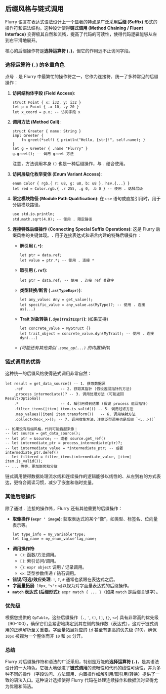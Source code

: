 ## 后缀风格与链式调用

Flurry 语言在表达式语法设计上一个显著的特点是广泛采用**后缀 (Suffix)** 形式的操作符和语法结构。这种设计使得**链式调用 (Method Chaining / Fluent Interface)** 变得极其自然和流畅，提高了代码的可读性，使得代码逻辑能够从左到右平滑地展开。

核心的后缀操作符是**选择运算符 (`.`)**，但它的作用远不止访问字段。

### 选择运算符 (`.`) 的多重角色

点号 `.` 是 Flurry 中最繁忙的操作符之一，它作为连接符，统一了多种常见的后缀操作：

1.  **访问结构体字段 (Field Access)**:
    ```flurry
    struct Point { x: i32, y: i32 }
    let p = Point { .x 10, .y 20 }
    let x_coord = p.x; -- 访问字段 x
    ```

2.  **调用方法 (Method Call)**:
    ```flurry
    struct Greeter { name: String }
    impl Greeter {
        fn greet(*self) { println("Hello, {str}!", self.name); }
    }
    let g = Greeter { .name "Flurry" }
    g.greet(); -- 调用 greet 方法
    ```
    注意，方法调用本身 `()` 也是一种后缀操作，与 `.` 结合使用。

3.  **访问层级化枚举变体 (Enum Variant Access)**:
    ```flurry
    enum Color { rgb.{ r: u8, g: u8, b: u8 }, hsv.{...} }
    let red = Color.rgb.{ .r 255, .g 0, .b 0 } -- 使用 . 选择层级
    ```

4.  **限定模块路径 (Module Path Qualification)**: 在 `use` 语句或直接引用时，用于分隔模块路径。
    ```flurry
    use std.io.println;
    std.math.sqrt(4.0); -- 使用 . 限定路径
    ```

5.  **连接特殊后缀操作 (Connecting Special Suffix Operations)**: 这是 Flurry 后缀风格的关键体现。`.` 用于连接表达式和语言内建的特殊后缀操作：
    *   **解引用 (`.*`)**:
        ```flurry
        let ptr = data.ref;
        let value = ptr.*; -- 使用 . 连接 *
        ```
    *   **取引用 (`.ref`)**:
        ```flurry
        let ptr = data.ref; -- 使用 . 连接 ref 关键字
        ```
    *   **类型转换/断言 (`.as(TypeExpr)`)**:
        ```flurry
        let any_value: Any = get_value();
        let specific_value = any_value.as(MyType)?; -- 使用 . 连接 as(...)
        ```
    *   **Trait 对象转换 (`.dyn(TraitExpr)`)**: (如果支持)
        ```flurry
        let concrete_value = MyStruct {}
        let trait_object = concrete_value.dyn(MyTrait); -- 使用 . 连接 dyn(...)
        ```
    *   *(可能还有其他类似 `.some_op(...)` 的内置操作)*

### 链式调用的优势

这种统一的后缀风格使得链式调用非常自然：

```flurry
let result = get_data_source() -- 1. 获取数据源
    .ref                 -- 2. 获取其指针 (假设返回指针的方法)
    .process_intermediate()? -- 3. 调用处理方法 (可能返回 Result/Optional)
    .*                   -- 4. 解引用得到结果 (假设 process 返回指针)
    .filter_items(|item| item.is_valid()) -- 5. 调用过滤方法
    .map_values(|item| item.transform())   -- 6. 调用映射方法
    .collect<Vec<_>>(); -- 7. 调用收集方法，注意泛型调用也是后缀 `<...>()`

-- 如果没有后缀风格，代码可能看起来像：
-- let source = get_data_source();
-- let ptr = &source; -- 或者 source.get_ref()
-- let intermediate_ptr = process_intermediate(ptr)?;
-- let intermediate_value = *intermediate_ptr; -- 或者 intermediate_ptr.deref()
-- let filtered = filter_items(intermediate_value, |item| item.is_valid());
-- ... 等等，更加嵌套和分散
```

链式调用使得数据处理流水线和连续操作的逻辑能够以线性的、从左到右的方式表达，更符合阅读习惯，减少了嵌套和临时变量。

### 其他后缀操作

除了通过 `.` 连接的操作外，Flurry 还有其他重要的后缀操作：

*   **取像操作 (`expr ' image`)**: 获取表达式的某个“像”，如类型、标签名、位向量表示等。
    ```flurry
    let type_info = my_variable'type;
    let tag_name = my_enum_value'tag_name;
    ```
*   **调用操作符**:
    *   `()`: 函数/方法调用。
    *   `[]`: 索引访问/调用。
    *   `{}`: `expr object` 调用 / 记录调用。
    *   `<>`: 泛型参数传递 / 钻石调用。
*   **错误/可选/效应处理**: `!`, `?`, `#` 通常也紧跟在表达式之后。
*   **字面量拓展**: `10px`, `"s"c` 可以视为对字面量表达式的后缀操作。
*   **`match` 表达式 (后缀形式)**: `expr match { ... }`（如果 `match` 是后缀关键字）。

### 优先级

根据您提供的 `OpTable`，这些后缀操作（`.`, `'`, `()`, `[]`, `{}`, `<>`) 具有非常高的优先级（90-100），确保它们会紧密地绑定到其左侧的操作数（表达式），这对于链式调用的正确解析至关重要。字面量拓展对应的 `id` 甚至有更高的优先级 (110)，确保 `10px` 被视为一个整体而非 `10` 和 `px` 分开。

### 总结

Flurry 对后缀操作符和语法的广泛采用，特别是万能的**选择运算符 (`.`)**，是其语法设计的一大特色。它极大地促进了**链式调用**的流畅性和代码的线性可读性，并为多种不同的操作（字段访问、方法调用、内置操作如解引用/取引用/转换）提供了一致的语法入口。这种设计选择使得 Flurry 代码在处理连续操作和数据流时显得尤为优雅和简洁。